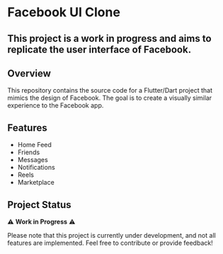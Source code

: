 # Facebook UI Clone

## This project is a work in progress and aims to replicate the user interface of Facebook.

## Overview

This repository contains the source code for a Flutter/Dart project that mimics the design of Facebook. The goal is to create a visually similar experience to the Facebook app.

## Features

- Home Feed
- Friends
- Messages
- Notifications
- Reels
- Marketplace

## Project Status

⚠️ **Work in Progress** ⚠️

Please note that this project is currently under development, and not all features are implemented. Feel free to contribute or provide feedback!

